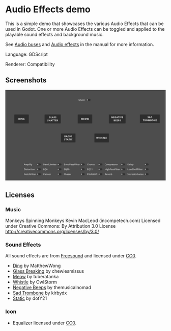 # Audio Effects demo

This is a simple demo that showcases the various Audio Effects that can be used in Godot.
One or more Audio Effects can be toggled and applied to the playable sound effects and background music.

See [Audio buses](https://docs.godotengine.org/en/stable/tutorials/audio/audio_buses.html)
and [Audio effects](https://docs.godotengine.org/en/stable/tutorials/audio/audio_effects.html)
in the manual for more information.

Language: GDScript

Renderer: Compatibility

## Screenshots

![Screenshot](screenshots/audio_effects.webp)

## Licenses

### Music

Monkeys Spinning Monkeys Kevin MacLeod (incompetech.com)
Licensed under Creative Commons: By Attribution 3.0 License
http://creativecommons.org/licenses/by/3.0/

### Sound Effects

All sound effects are from [Freesound](https://freesound.org/) and licensed under [CC0](https://creativecommons.org/publicdomain/zero/1.0/).

- [Ding](https://freesound.org/people/MatthewWong/sounds/361564/) by MatthewWong
- [Glass Breaking](https://freesound.org/people/chewiesmissus/sounds/244238/) by chewiesmissus
- [Meow](https://freesound.org/people/tuberatanka/sounds/110011/) by tuberatanka
- [Whistle](https://freesound.org/people/OwlStorm/sounds/320150/) by OwlStorm
- [Negative Beeps](https://freesound.org/people/themusicalnomad/sounds/253886/) by themusicalnomad
- [Sad Trombone](https://freesound.org/people/kirbydx/sounds/175409/) by kirbydx
- [Static](https://freesound.org/people/dotY21/sounds/335203/) by dotY21

### Icon
- Equalizer licensed under [CC0](https://creativecommons.org/publicdomain/zero/1.0/).
